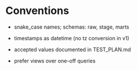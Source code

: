# Conventions

- snake_case names; schemas: raw, stage, marts

- timestamps as datetime (no tz conversion in v1)
- accepted values documented in TEST_PLAN.md
- prefer views over one-off queries
